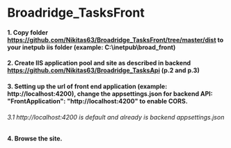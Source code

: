 # Broadridge_TasksFront
#### 1. Copy folder https://github.com/Nikitas63/Broadridge_TasksFront/tree/master/dist to your inetpub iis folder (example: C:\inetpub\broad_front)
#### 2. Create IIS application pool and site as described in backend https://github.com/Nikitas63/Broadridge_TasksApi (p.2 and p.3)
#### 3. Setting up the url of front end application (example: http://localhost:4200), change the appsettings.json for backend API: "FrontApplication":  "http://localhost:4200" to enable CORS.
###### 3.1 http://localhost:4200 is default and already is backend appsettings.json
#### 4. Browse the site.
 

